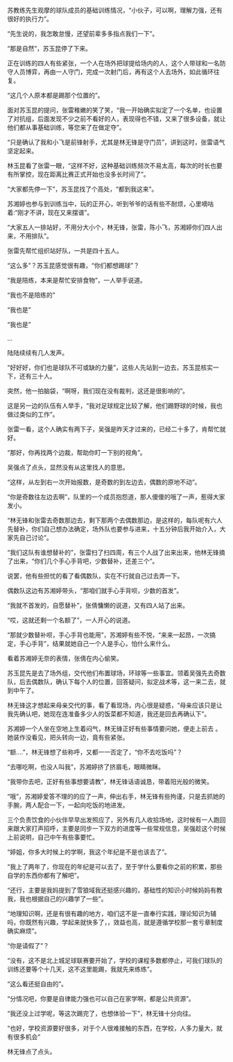 苏教练先生观摩的球队成员的基础训练情况，“小伙子，可以啊，理解力强，还有很好的执行力”。

“先生说的，我怎敢怠慢，还望前辈多多指点我们一下”。

“那是自然”，苏玉昆停了下来。

正在训练的四人有些紧张，一个人在场外把球提给场内的人，这个人带球和一名防守人员博弈，再由一人守门，完成一次射门后，再有这个人去场外，如此循环往复。

“这几个人原本都是踢那个位置的”。

面对苏玉昆的提问，张雷稚嫩的笑了笑，“我一开始确实拟定了一个名单，也设置了对抗组，后面发现不少之前不看好的人，表现得也不错，又来了很多设备，就让他们都从事基础训练，等您来了在做定夺”。

“只是确认了我和小飞是前锋射手，尤其是林无锋是守门员”，讲到这时，张雷语气坚定起来。

林玉昆看了张雷一眼，“这样不好，这种基础训练频次不易太高，每次的时长也要有所掌控，现在距离比赛正式开始也没多长时间了”。

“大家都先停一下”，苏玉昆找了个高处，“都到我这来”。

苏湘婷也参与到训练当中，玩的正开心，听到爷爷的话有些不耐烦，心里嘀咕着:“刚才不讲，现在又来摆谱”。

“大家五人一排站好，不用分大小个，林无锋，张雷，陈小飞，苏湘婷你们四人出来，不用排队”。

张雷先帮忙组织站好队，一共是四十五人。

“这么多”？苏玉昆感觉很有趣，“你们都想踢球”？

“我是陪练，本来是帮忙安排食物”，一人举手说道。

“我也不是陪练的”

“我也是”

“我也是”

...

陆陆续续有几人发声。

“好好好，你们也是球队不可或缺的力量”，这些人先站到一边去，苏玉昆核实一下，还有三十人。

突然，他一拍脑袋，“啊呀，我们现在没有裁判，这还是很影响的”。

这是另一边的队伍有人举手，“我对足球规定比较了解，他们踢野球的时候，我也做过类似的工作”。

张雷一看，这个人确实有两下子，吴强是昨天才过来的，已经二十多了，肯帮忙就好。

“那好，你再找两个边裁，帮助你盯一下别的视角”。

吴强点了点头，显然没有从这里找人的意思。

“这样，从左到右一次开始报数，是奇数的到左边去，偶数的原地不动”。

“你是奇数往左边去啊”，队里的一个成员抱怨道，那人傻傻的哦了一声，惹得大家发小。

“林无锋和张雷去奇数那边去，剩下那两个去偶数那边，是这样的，每队呢有六人先替补，你们自己想办法确定，场外队也要参与进来，十五分钟后我开始介入，大家先自己讨论”。

“我们这队有谁想替补的”，张雷扫了扫四周，有三个人战了出来出来，他林无锋摘了出来，“你们几个手心手背吧，少数替补，还差三个”。

说罢，他有些担忧的看了看偶数队，实在不行就自己过去弄一下。

偶数队这边有苏湘婷带头，“那咱们就手心手背呗，少数的首发”。

“我就不首发的，自愿替补”，张倩慵懒的说道，又有四人站了出来。

“哎，这就还剩一个名额了”，一人开心的说道。

“那就少数替补呗，手心手背也能用”，苏湘婷有些不悦，“来来一起昂，一次搞定，手心手背”，结果就她自己一个人是手心，怕什么来什么。

看着苏湘婷无奈的表情，张倩在内心偷笑。

苏玉昆先是去了场外组，交代他们布置球场，环球等一些事宜。领着吴强先去奇数队，后去偶数队，确认下每个人的位置，回答疑问，拟定战术等，这一来二去，就到中午了。

林无锋这才想起来母亲交代的事，看了看现场，内心很是疑惑，“母亲应该只是让我先确认吧，她现在连准备多少人的饭菜都不知道，我还是回去再确认下”。

苏湘婷一个人坐在空地上生着闷气，林无锋正好有些事情要问她，便走上前去 。她装作没看见，把头转向一边，竟有些紧张。

“额....”，林无锋想了些称呼，又都一一否定了，“你不去吃饭吗”？

“去哪吃啊，也没人叫我”，苏湘婷挤了挤眉毛，眼睛微眯。

“我带你去吧，正好有些事想要请教”，林无锋话语诚恳，带着阳光般的微笑。

“哦”，苏湘婷爱答不理的的应了一声，伸出右手，林无锋有些拘谨，只是去抓她的手腕，两人配合一下，一起向吃饭的地进发。

三个负责饮食的小伙伴早早出发照应了，另外有几人收拾场地，这时候有一人跑回来跟大家打声招呼，主要是同步一下双方的进度等一些常规信息，吴强趁这个时候上前说明，自己中午有些事要忙。

“婷姐，你多大时候上的学啊，我这个年纪是不是也该去了”。

“我上了两年了，你现在的年纪是可以去了，至于学什么要看你之前的积累，那些自学的东西你都有了解吧”。

“还行，主要是我妈提到了雪狼域我还挺感兴趣的，基础性的知识小时候妈妈有教我，我也根据自己的兴趣学了一些”。

“地理知识啊，还是有很有趣的地方，咱们这不是一直奉行实践，理论知识为辅吗，你既然有兴趣，学起来就快多了，，效益也高，就是遵循学校那一套亏章制度确实麻烦”。

“你是请假了”？

“没有，这不是北上城足球联赛要开始了，学校的课程多数都停止，可我们球队的训练还要等个十几天，这不这里能踢，我就先来练练”。

“这么看还挺自由的”。

“分情况吧，你要是自律能力强也可以自己在家学啊，都是公共资源”。

“我还没上过学呢，等这次踢完了，也想体验一下”，林无锋十分向往。

“也好，学校资源要好很多，对于个人很难接触的东西，在学校，人多力量大，就有很多机会”

林无锋点了点头。
